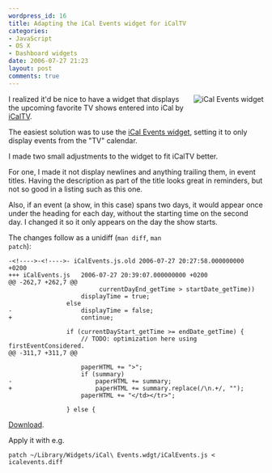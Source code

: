 ```yaml
---
wordpress_id: 16
title: Adapting the iCal Events widget for iCalTV
categories:
- JavaScript
- OS X
- Dashboard widgets
date: 2006-07-27 21:23
layout: post
comments: true
---
```

<img src="http://henrik.nyh.se/uploads/icalevents.png" alt="iCal Events widget" class="right" style="float:right;padding:0 0 0.1em 0.5em;" />

I realized it'd be nice to have a widget that displays the upcoming favorite TV shows entered into iCal by <a href="http://henrik.nyh.se/2006/07/icaltv-ical-reminders-for-favorite-tv-shows-through-xmltv/">iCalTV</a>.

The easiest solution was to use the <a href="http://www.benkazez.com/icalevents.php">iCal Events widget</a>, setting it to only display events from the "TV" calendar.

I made two small adjustments to the widget to fit iCalTV better.

<!--more-->

For one, I made it not display newlines and anything trailing them, in event titles. Having the description as part of the title looks great in reminders, but not so good in a listing such as this one.

Also, if an event (a show, in this case) spans two days, it would appear once under the heading for each day, without the starting time on the second day. I changed it so it only appears on the day the show starts.

The changes follow as a unidiff (<code>man diff</code>, <code>man patch</code>):

``` text
-<!---->-<!---->- iCalEvents.js.old	2006-07-27 20:27:58.000000000 +0200
+++ iCalEvents.js	2006-07-27 20:39:07.000000000 +0200
@@ -262,7 +262,7 @@
 					     currentDayEnd_getTime > startDate_getTime))
 					displayTime = true;
 				else
-					displayTime = false;
+					continue;

 				if (currentDayStart_getTime >= endDate_getTime) {
 					// TODO: optimization here using firstEventConsidered.
@@ -311,7 +311,7 @@

 					paperHTML += ">";
 					if (summary)
-						paperHTML += summary;
+						paperHTML += summary.replace(/\n.+/, "");
 					paperHTML += "</td></tr>";

 				} else {
```

<a href="http://henrik.nyh.se/uploads/icalevents.diff">Download</a>.

Apply it with e.g.

``` text
patch ~/Library/Widgets/iCal\ Events.wdgt/iCalEvents.js < icalevents.diff
```
